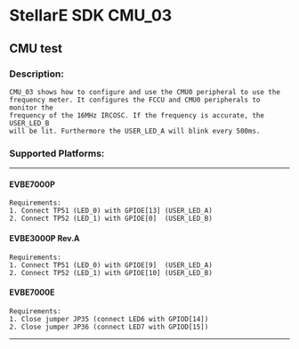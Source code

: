 # StellarE SDK CMU_03

## CMU test

### Description:
	CMU_03 shows how to configure and use the CMU0 peripheral to use the
	frequency meter. It configures the FCCU and CMU0 peripherals to monitor the
	frequency of the 16MHz IRCOSC. If the frequency is accurate, the USER_LED_B
	will be lit. Furthermore the USER_LED_A will blink every 500ms.

### Supported Platforms:
-----------------------------------------------------------
#### EVBE7000P
	Requirements:
	1. Connect TP51 (LED_0) with GPIOE[13] (USER_LED_A)
	2. Connect TP52 (LED_1) with GPIOE[0]  (USER_LED_B)
#### EVBE3000P Rev.A
	Requirements:
	1. Connect TP51 (LED_0) with GPIOE[9]  (USER_LED_A)
	2. Connect TP52 (LED_1) with GPIOE[10] (USER_LED_B)
#### EVBE7000E
	Requirements:
	1. Close jumper JP35 (connect LED6 with GPIOD[14])
	2. Close jumper JP36 (connect LED7 with GPIOD[15])
-----------------------------------------------------------